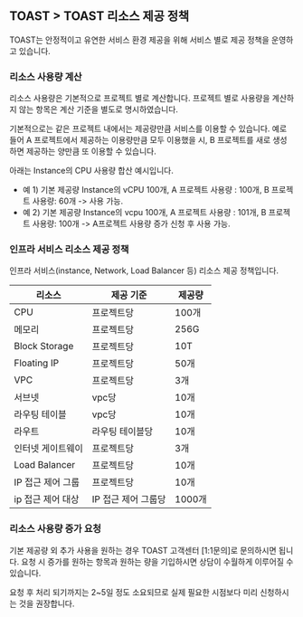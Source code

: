 ## TOAST > TOAST 리소스 제공 정책 
TOAST는 안정적이고 유연한 서비스 환경 제공을 위해 서비스 별로 제공 정책을 운영하고 있습니다. 

### 리소스 사용량 계산 
리소스 사용량은 기본적으로 프로젝트 별로 계산합니다. 
프로젝트 별로 사용량을 계산하지 않는 항목은 계산 기준을 별도로 명시하였습니다.  

기본적으로는 같은 프로젝트 내에서는 제공량만큼 서비스를 이용할 수 있습니다. 
예로 들어 A 프로젝트에서 제공하는 이용량만큼 모두 이용했을 시, B 프로젝트를 새로 생성하면 제공하는 양만큼 또 이용할 수 있습니다. 

아래는 Instance의 CPU 사용량 합산 예시입니다. 
- 예 1) 기본 제공량 Instance의 vCPU 100개, A 프로젝트 사용량 : 100개, B 프로젝트 사용량: 60개 -> 사용 가능. 
- 예 2) 기본 제공량 Instance의 vcpu 100개, A 프로젝트 사용량 : 101개, B 프로젝트 사용량: 100개 -> A프로젝트 사용량 증가 신청 후 사용 가능. 

### 인프라 서비스 리소스 제공 정책 
인프라 서비스(instance, Network, Load Balancer 등) 리소스 제공 정책입니다. 

|리소스 | 제공 기준 | 제공량 | 
|----|----|----|
|CPU	| 프로젝트당 |100개|
|메모리	 | 프로젝트당 |256G|
|Block Storage| 프로젝트당 |10T|
|Floating IP | 프로젝트당 |50개|
|VPC | 프로젝트당 |3개|
|서브넷 | vpc당 |10개|
|라우팅 테이블 | vpc당 |10개|
|라우트 | 라우팅 테이블당 |10개|
|인터넷 게이트웨이 | 프로젝트당	|3개|
|Load Balancer | 프로젝트당 |10개|
|IP 접근 제어 그룹	| 프로젝트당   |10개|
|ip 접근 제어 대상 | IP 접근 제어 그룹당	|1000개|

### 리소스 사용량 증가 요청 
기본 제공량 외 추가 사용을 원하는 경우 TOAST 고객센터 [1:1문의]로 문의하시면 됩니다. 
요청 시 증가를 원하는 항목과 원하는 량을 기입하시면 상담이 수월하게 이루어질 수 있습니다. 

요청 후 처리 되기까지는 2~5일 정도 소요되므로 실제 필요한 시점보다 미리 신청하시는 것을 권장합니다. 


